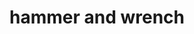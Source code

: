 ---
layout: smileys&emotion
title: hammer and wrench
emoji: hammer_and_wrench
permalink: 🛠.html
image: assets/img/3moji/hammer_and_wrench.png
---